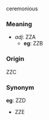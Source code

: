 ceremonious
### Meaning
+ _adj_: ZZA
	+ __eg__: ZZB

### Origin

ZZC

### Synonym

__eg__: ZZD

+ ZZE


